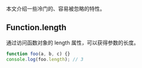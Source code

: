 本文介绍一些冷门的、容易被忽略的特性。

## Function.length

通过访问函数对象的 length 属性，可以获得参数的长度。

```js
function foo(a, b, c) {}
console.log(foo.length); // 3
```

